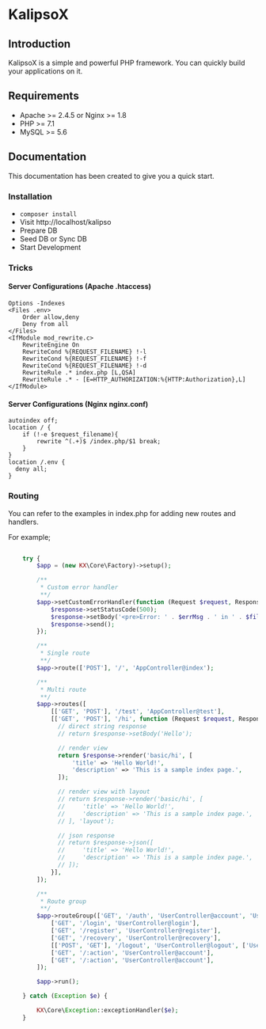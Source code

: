 # KalipsoX

## Introduction

KalipsoX is a simple and powerful PHP framework. You can quickly build your applications on it.

## Requirements

- Apache >= 2.4.5 or Nginx >= 1.8
- PHP >= 7.1
- MySQL >= 5.6

## Documentation

This documentation has been created to give you a quick start.

### Installation

- `composer install`
- Visit http://localhost/kalipso
- Prepare DB
- Seed DB or Sync DB
- Start Development

### Tricks

#### Server Configurations (Apache .htaccess)

```htaccess
Options -Indexes
<Files .env>
	Order allow,deny
	Deny from all
</Files>
<IfModule mod_rewrite.c>
	RewriteEngine On
	RewriteCond %{REQUEST_FILENAME} !-l
	RewriteCond %{REQUEST_FILENAME} !-f
	RewriteCond %{REQUEST_FILENAME} !-d
	RewriteRule .* index.php [L,QSA]
	RewriteRule .* - [E=HTTP_AUTHORIZATION:%{HTTP:Authorization},L]
</IfModule>
```

#### Server Configurations (Nginx nginx.conf)

```nginx_conf
autoindex off;
location / {
	if (!-e $request_filename){
		rewrite ^(.+)$ /index.php/$1 break;
	}
}
location /.env {
  deny all;
}
```

### Routing

You can refer to the examples in index.php for adding new routes and handlers.

For example;

```php

    try {
        $app = (new KX\Core\Factory)->setup();

        /**
         * Custom error handler
         **/
        $app->setCustomErrorHandler(function (Request $request, Response $response, $errNo, string $errMsg, string $file, int $line) {
            $response->setStatusCode(500);
            $response->setBody('<pre>Error: ' . $errMsg . ' in ' . $file . ' on line ' . $line . '</pre>');
            $response->send();
        });

        /**
         * Single route
         **/
        $app->route(['POST'], '/', 'AppController@index');

        /**
         * Multi route
         **/
        $app->routes([
            [['GET', 'POST'], '/test', 'AppController@test'],
            [['GET', 'POST'], '/hi', function (Request $request, Response $response) {
              // direct string response
              // return $response->setBody('Hello');

              // render view
              return $response->render('basic/hi', [
                  'title' => 'Hello World!',
                  'description' => 'This is a sample index page.',
              ]);

              // render view with layout
              // return $response->render('basic/hi', [
              //     'title' => 'Hello World!',
              //     'description' => 'This is a sample index page.',
              // ], 'layout');

              // json response
              // return $response->json([
              //     'title' => 'Hello World!',
              //     'description' => 'This is a sample index page.',
              // ]);
            }],
        ]);

        /**
         * Route group
         **/
        $app->routeGroup(['GET', '/auth', 'UserController@account', 'UserMiddleware@root'], [
            ['GET', '/login', 'UserController@login'],
            ['GET', '/register', 'UserController@register'],
            ['GET', '/recovery', 'UserController@recovery'],
            [['POST', 'GET'], '/logout', 'UserController@logout', ['UserMiddleware@isLogged', 'UserMiddleware@isLoggedAsAdmin']],
            ['GET', '/:action', 'UserController@account'],
            ['GET', '/:action', 'UserController@account'],
        ]);

        $app->run();

    } catch (Exception $e) {

        KX\Core\Exception::exceptionHandler($e);
    }
```
